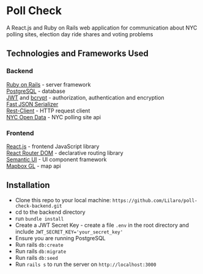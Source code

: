 # Poll Check
A React.js and Ruby on Rails web application for communication about NYC polling sites, election day ride shares and voting problems


## Technologies and Frameworks Used
### Backend
[Ruby on Rails](https://rubyonrails.org/) - server framework  
[PostgreSQL](https://www.postgresql.org/) - database  
[JWT](https://jwt.io/) and [bcrypt](https://rubygems.org/gems/bcrypt/versions/3.1.12) - authorization, authentication and encryption  
[Fast JSON Serializer](https://github.com/Netflix/fast_jsonapi)  
[Rest-Client](https://github.com/rest-client/rest-client) - HTTP request client  
[NYC Open Data](https://data.cityofnewyork.us/City-Government/Voting-Poll-Sites/mifw-tguq) - NYC polling site api  

### Frontend
[React.js](https://reactjs.org/docs/getting-started.html) - frontend JavaScript library  
[React Router DOM](https://www.npmjs.com/package/react-router-dom) - declarative routing library  
[Semantic UI](https://react.semantic-ui.com/) - UI component framework  
[Mapbox GL](https://docs.mapbox.com/mapbox-gl-js/api/) - map api  

## Installation

* Clone this repo to your local machine: `https://github.com/Lilaro/poll-check-backend.git`  
* cd to the backend directory  
* run `bundle install`  
* Create a JWT Secret Key - create a file `.env` in the root directory and include `JWT_SECRET_KEY='your_secret_key'`  
* Ensure you are running PostgreSQL  
* Run rails `db:create`  
* Run rails `db:migrate`  
* Run rails `db:seed`  
* Run `rails s` to run the server on `http://localhost:3000`  

